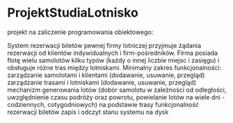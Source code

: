# ProjektStudiaLotnisko
projekt na zaliczenie programowania obiektowego:

System rezerwacji biletów pewnej firmy lotniczej przyjmuje żądania rezerwacji od klientów indywidualnych i firm-pośredników. Firma posiada flotę wielu samolotów kilku typów (każdy o innej liczbie miejsc i zasięgu) i obsługuje różne tras między lotniskami.
Minimalny zakres funkcjonalności:
zarządzanie samolotami i klientami (dodawanie, usuwanie, przegląd)
zarządzanie trasami i lotniskami (dodawanie, usuwanie, przegląd)
mechanizm generowania lotów (dobór samolotu w zależności od odległości, uwzględnienie czasu podróży oraz powrotu, powielanie lotów na wiele dni - codziennych, cotygodniowych) na podstawie trasy
funkcjonalność rezerwacji biletów
zapis i odczyt stanu systemu na dysk
